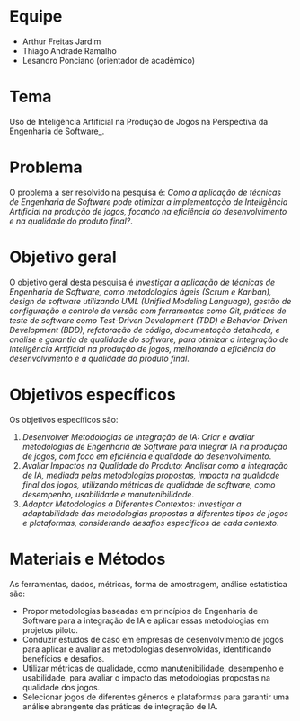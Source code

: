 # Equipe

* Arthur Freitas Jardim
* Thiago Andrade Ramalho
* Lesandro Ponciano (orientador de acadêmico)

# Tema
Uso de Inteligência Artificial na Produção de Jogos na Perspectiva da Engenharia de Software_.

# Problema
O problema a ser resolvido na pesquisa é: _Como a aplicação de técnicas de Engenharia de Software pode otimizar a implementação de Inteligência Artificial na produção de jogos, focando na eficiência do desenvolvimento e na qualidade do produto final?_.

# Objetivo geral
O objetivo geral desta pesquisa é _investigar a aplicação de técnicas de Engenharia de Software, como metodologias ágeis (Scrum e Kanban), design de software utilizando UML (Unified Modeling Language), gestão de configuração e controle de versão com ferramentas como Git, práticas de teste de software como Test-Driven Development (TDD) e Behavior-Driven Development (BDD), refatoração de código, documentação detalhada, e análise e garantia de qualidade do software, para otimizar a integração de Inteligência Artificial na produção de jogos, melhorando a eficiência do desenvolvimento e a qualidade do produto final_.

# Objetivos específicos
Os objetivos específicos são:
1. _Desenvolver Metodologias de Integração de IA: Criar e avaliar metodologias de Engenharia de Software para integrar IA na produção de jogos, com foco em eficiência e qualidade do desenvolvimento_.
2. _Avaliar Impactos na Qualidade do Produto: Analisar como a integração de IA, mediada pelas metodologias propostas, impacta na qualidade final dos jogos, utilizando métricas de qualidade de software, como desempenho, usabilidade e manutenibilidade_.
3. _Adaptar Metodologias a Diferentes Contextos: Investigar a adaptabilidade das metodologias propostas a diferentes tipos de jogos e plataformas, considerando desafios específicos de cada contexto_.
   
# Materiais e Métodos
As ferramentas, dados, métricas, forma de amostragem, análise estatística são:
* Propor metodologias baseadas em princípios de Engenharia de Software para a integração de IA e aplicar essas metodologias em projetos piloto.
* Conduzir estudos de caso em empresas de desenvolvimento de jogos para aplicar e avaliar as metodologias desenvolvidas, identificando benefícios e desafios.
* Utilizar métricas de qualidade, como manutenibilidade, desempenho e usabilidade, para avaliar o impacto das metodologias propostas na qualidade dos jogos.
* Selecionar jogos de diferentes gêneros e plataformas para garantir uma análise abrangente das práticas de integração de IA.
